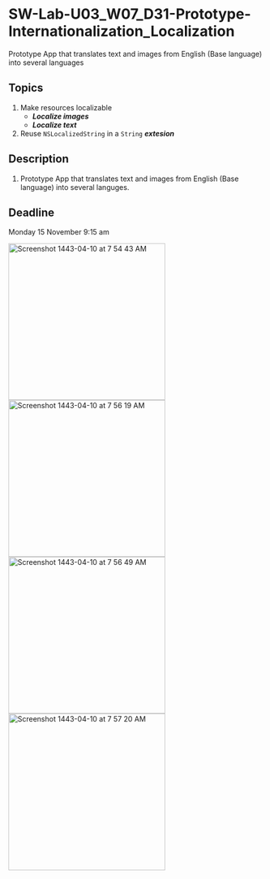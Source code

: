 # SW-Lab-U03_W07_D31-Prototype-Internationalization_Localization
Prototype App that translates text and images from English (Base language) into several languages

## Topics
1. Make resources localizable
   - _**Localize images**_
   - _**Localize text**_
2. Reuse `NSLocalizedString` in a `String` _**extesion**_

## Description
1. Prototype App that translates text and images from English (Base language) into several languges.


## Deadline 
Monday 15 November 9:15 am


<img width="309" alt="Screenshot 1443-04-10 at 7 54 43 AM" src="https://user-images.githubusercontent.com/91861800/141724899-fac8ee32-85b1-40e0-b442-5e0791dbf175.png">
<img width="309" alt="Screenshot 1443-04-10 at 7 56 19 AM" src="https://user-images.githubusercontent.com/91861800/141724905-3dc21581-c035-4a22-9b47-ec33d7522bf3.png">
<img width="309" alt="Screenshot 1443-04-10 at 7 56 49 AM" src="https://user-images.githubusercontent.com/91861800/141724910-cfc991ed-a7e4-45f2-a068-6d10cd8d0d36.png">
<img width="309" alt="Screenshot 1443-04-10 at 7 57 20 AM" src="https://user-images.githubusercontent.com/91861800/141724915-9489c652-4715-4344-8996-bc0440974858.png">
